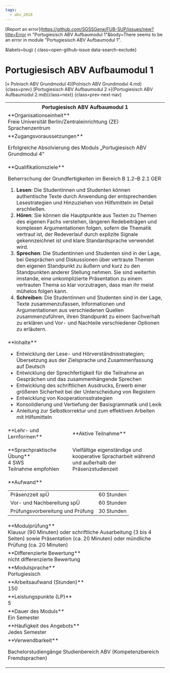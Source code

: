 ```yaml
---
tags:
  - abv_2018
---
```

[Report an error](https://github.com/SGSSGene/FUB-SUP/issues/new?title=Error in "Portugiesisch ABV Aufbaumodul 1"&body=There seems to be an error in module "Portugiesisch ABV Aufbaumodul 1".

<Describe here a slightly more detailed description of what is wrong>&labels=bug)
{ class=open-github-issue data-search-exclude}

# Portugiesisch ABV Aufbaumodul 1

[« Polnisch ABV Grundmodul 4](Polnisch ABV Grundmodul 4.md){class=prev}
[Portugiesisch ABV Aufbaumodul 2 »](Portugiesisch ABV Aufbaumodul 2.md){class=next}
{class=prev-next-nav}

<table markdown id="moduledesc">
<tr markdown class="moduledesc_head"><th colspan="2">Portugiesisch ABV Aufbaumodul 1 </th></tr>
<tr markdown><td colspan="2">**Organisationseinheit**   <br>Freie Universität Berlin/Zentraleinrichtung (ZE) Sprachenzentrum</td></tr>


<tr markdown><td colspan="2">**Zugangsvoraussetzungen** <br>

Erfolgreiche Absolvierung des Moduls „Portugiesisch ABV Grundmodul 4“


</td></tr>
<tr markdown><td colspan="2">**Qualifikationsziele**    <br>

Beherrschung der Grundfertigkeiten im Bereich B 1.2–B 2.1 GER

1. __Lesen__: Die Studentinnen und Studenten können authentische Texte durch
   Anwendung der entsprechenden Lesestrategien und Hinzuziehen von
   Hilfsmitteln im Detail erschließen.
2. __Hören__: Sie können die Hauptpunkte aus Texten zu Themen des eigenen
   Fachs verstehen, längeren Redebeiträgen und komplexen Argumentationen
   folgen, sofern die Thematik vertraut ist, der Redeverlauf durch explizite
   Signale gekennzeichnet ist und klare Standardsprache verwendet wird.
3. __Sprechen__: Die Studentinnen und Studenten sind in der Lage, bei
   Gesprächen und Diskussionen über vertraute Themen den eigenen Standpunkt
   zu äußern und kurz zu den Standpunkten anderer Stellung nehmen. Sie sind
   weiterhin imstande, eine unkomplizierte Präsentation zu einem vertrauten
   Thema so klar vorzutragen, dass man ihr meist mühelos folgen kann.
4. __Schreiben__: Die Studentinnen und Studenten sind in der Lage, Texte
   zusammenzufassen, Informationen und Argumentationen aus verschiedenen
   Quellen zusammenzuführen, ihren Standpunkt zu einem Sachverhalt zu
   erklären und Vor- und Nachteile verschiedener Optionen zu erläutern.


</td></tr>
<tr markdown><td colspan="2">**Inhalte**                <br>


- Entwicklung der Lese- und Hörverständnisstrategien; Übersetzung aus der
  Zielsprache und Zusammenfassung auf Deutsch
- Entwicklung der Sprechfertigkeit für die Teilnahme an Gesprächen und das
  zusammenhängende Sprechen
- Entwicklung des schriftlichen Ausdrucks, Erwerb einer größeren Sicherheit
  bei der Unterscheidung von Registern
- Entwicklung von Kooperationsstrategien
- Konsolidierung und Vertiefung der Basisgrammatik und Lexik
- Anleitung zur Selbstkorrektur und zum effektiven Arbeiten mit Hilfsmitteln


</td></tr>

<tr markdown><td>**Lehr- und Lernformen**</td><td>**Aktive Teilnahme**</td></tr>
<tr markdown><td> **Sprachpraktische Übung** <br>4 SWS <br> Teilnahme empfohlen</td><td>

Vielfältige eigenständige und kooperative Spracharbeit während und außerhalb der Präsenzstudienzeit
</td></tr>
<tr markdown><td colspan="2">**Aufwand**                <br>
<table class="aufwand_table">
<tr><td>Präsenzzeit spÜ</td><td>60 Stunden</td></tr>
<tr><td>Vor- und Nachbereitung spÜ</td><td>60 Stunden</td></tr>
<tr><td>Prüfungsvorbereitung und Prüfung</td><td>30 Stunden</td></tr>
</table>

</td></tr>
<tr markdown><td colspan="2">**Modulprüfung**             <br>Klausur (90 Minuten) oder schriftliche Ausarbeitung (3 bis 4 Seiten) sowie
Präsentation (ca. 20 Minuten) oder mündliche Prüfung (ca. 20 Minuten)


</td></tr>
<tr markdown><td colspan="2">**Differenzierte Bewertung** <br>nicht differenzierte Bewertung

</td></tr>
<tr markdown><td colspan="2">**Modulsprache**             <br>Portugiesisch</td></tr>
<tr markdown><td colspan="2">**Arbeitsaufwand (Stunden)** <br>150</td></tr>
<tr markdown><td colspan="2">**Leistungspunkte (LP)**     <br>5</td></tr>
<tr markdown><td colspan="2">**Dauer des Moduls**         <br>Ein Semester</td></tr>
<tr markdown><td colspan="2">**Häufigkeit des Angebots**  <br>Jedes Semester</td></tr>
<tr markdown><td colspan="2">**Verwendbarkeit**           <br>

Bachelorstudiengänge Studienbereich ABV (Kompetenzbereich Fremdsprachen)


</td></tr>

</table>
